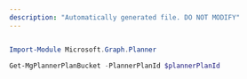 ```yaml
---
description: "Automatically generated file. DO NOT MODIFY"
---
```


```powershell

Import-Module Microsoft.Graph.Planner

Get-MgPlannerPlanBucket -PlannerPlanId $plannerPlanId

```